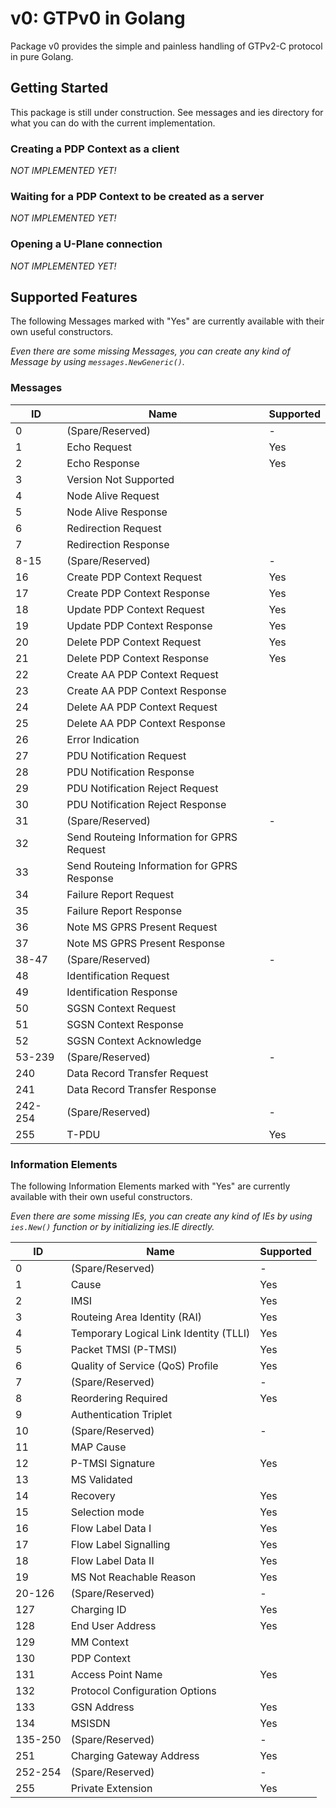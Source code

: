 # v0: GTPv0 in Golang

Package v0 provides the simple and painless handling of GTPv2-C protocol in pure Golang.

## Getting Started

This package is still under construction.
See messages and ies directory for what you can do with the current implementation. 

### Creating a PDP Context as a client

_NOT IMPLEMENTED YET!_

### Waiting for a PDP Context to be created as a server

_NOT IMPLEMENTED YET!_

### Opening a U-Plane connection

_NOT IMPLEMENTED YET!_

## Supported Features

The following Messages marked with "Yes" are currently available with their own useful constructors.

_Even there are some missing Messages, you can create any kind of Message by using `messages.NewGeneric()`._

### Messages

| ID      | Name                                        | Supported |
|---------|---------------------------------------------|-----------|
| 0       | (Spare/Reserved)                            | -         |
| 1       | Echo Request                                | Yes       |
| 2       | Echo Response                               | Yes       |
| 3       | Version Not Supported                       |           |
| 4       | Node Alive Request                          |           |
| 5       | Node Alive Response                         |           |
| 6       | Redirection Request                         |           |
| 7       | Redirection Response                        |           |
| 8-15    | (Spare/Reserved)                            | -         |
| 16      | Create PDP Context Request                  | Yes       |
| 17      | Create PDP Context Response                 | Yes       |
| 18      | Update PDP Context Request                  | Yes       |
| 19      | Update PDP Context Response                 | Yes       |
| 20      | Delete PDP Context Request                  | Yes       |
| 21      | Delete PDP Context Response                 | Yes       |
| 22      | Create AA PDP Context Request               |           |
| 23      | Create AA PDP Context Response              |           |
| 24      | Delete AA PDP Context Request               |           |
| 25      | Delete AA PDP Context Response              |           |
| 26      | Error Indication                            |           |
| 27      | PDU Notification Request                    |           |
| 28      | PDU Notification Response                   |           |
| 29      | PDU Notification Reject Request             |           |
| 30      | PDU Notification Reject Response            |           |
| 31      | (Spare/Reserved)                            | -         |
| 32      | Send Routeing Information for GPRS Request  |           |
| 33      | Send Routeing Information for GPRS Response |           |
| 34      | Failure Report Request                      |           |
| 35      | Failure Report Response                     |           |
| 36      | Note MS GPRS Present Request                |           |
| 37      | Note MS GPRS Present Response               |           |
| 38-47   | (Spare/Reserved)                            | -         |
| 48      | Identification Request                      |           |
| 49      | Identification Response                     |           |
| 50      | SGSN Context Request                        |           |
| 51      | SGSN Context Response                       |           |
| 52      | SGSN Context Acknowledge                    |           |
| 53-239  | (Spare/Reserved)                            | -         |
| 240     | Data Record Transfer Request                |           |
| 241     | Data Record Transfer Response               |           |
| 242-254 | (Spare/Reserved)                            | -         |
| 255     | T-PDU                                       | Yes       |

### Information Elements

The following Information Elements marked with "Yes" are currently available with their own useful constructors.

_Even there are some missing IEs, you can create any kind of IEs by using `ies.New()` function or by initializing ies.IE directly._

| ID      | Name                                   | Supported |
|---------|----------------------------------------|-----------|
| 0       | (Spare/Reserved)                       | -         |
| 1       | Cause                                  | Yes       |
| 2       | IMSI                                   | Yes       |
| 3       | Routeing Area Identity (RAI)           | Yes       |
| 4       | Temporary Logical Link Identity (TLLI) | Yes       |
| 5       | Packet TMSI (P-TMSI)                   | Yes       |
| 6       | Quality of Service (QoS) Profile       | Yes       |
| 7       | (Spare/Reserved)                       | -         |
| 8       | Reordering Required                    | Yes       |
| 9       | Authentication Triplet                 |           |
| 10      | (Spare/Reserved)                       | -         |
| 11      | MAP Cause                              |           |
| 12      | P-TMSI Signature                       | Yes       |
| 13      | MS Validated                           |           |
| 14      | Recovery                               | Yes       |
| 15      | Selection mode                         | Yes       |
| 16      | Flow Label Data I                      | Yes       |
| 17      | Flow Label Signalling                  | Yes       |
| 18      | Flow Label Data II                     | Yes       |
| 19      | MS Not Reachable Reason                | Yes       |
| 20-126  | (Spare/Reserved)                       | -         |
| 127     | Charging ID                            | Yes       |
| 128     | End User Address                       | Yes       |
| 129     | MM Context                             |           |
| 130     | PDP Context                            |           |
| 131     | Access Point Name                      | Yes       |
| 132     | Protocol Configuration Options         |           |
| 133     | GSN Address                            | Yes       |
| 134     | MSISDN                                 | Yes       |
| 135-250 | (Spare/Reserved)                       | -         |
| 251     | Charging Gateway Address               | Yes       |
| 252-254 | (Spare/Reserved)                       | -         |
| 255     | Private Extension                      | Yes       |
